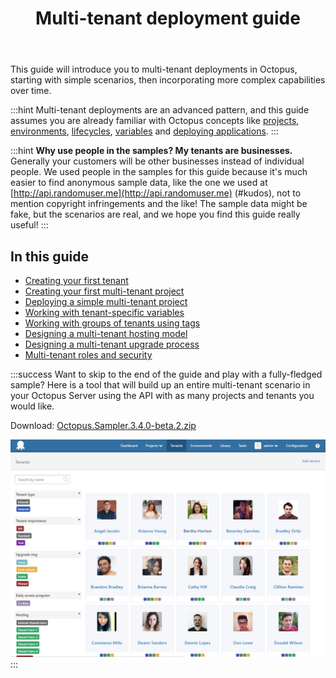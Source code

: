 ﻿---
title: Multi-tenant deployment guide
position: 0
---


This guide will introduce you to multi-tenant deployments in Octopus, starting with simple scenarios, then incorporating more complex capabilities over time.

:::hint
Multi-tenant deployments are an advanced pattern, and this guide assumes you are already familiar with Octopus concepts like [projects](/docs/home/key-concepts/projects.md), [environments](/docs/home/key-concepts/environments.md), [lifecycles](/docs/home/key-concepts/lifecycles.md), [variables](/docs/home/deploying-applications/variables.md) and [deploying applications](/docs/home/deploying-applications.md).
:::

:::hint
**Why use people in the samples? My tenants are businesses.**
Generally your customers will be other businesses instead of individual people. We used people in the samples for this guide because it's much easier to find anonymous sample data, like the one we used at [http://api.randomuser.me](http://api.randomuser.me) (#kudos), not to mention copyright infringements and the like! The sample data might be fake, but the scenarios are real, and we hope you find this guide really useful!
:::

## In this guide


- [Creating your first tenant](/docs/home/guides/multi-tenant-deployments/multi-tenant-deployment-guide/creating-your-first-tenant.md)
- [Creating your first multi-tenant project](/docs/home/guides/multi-tenant-deployments/multi-tenant-deployment-guide/creating-your-first-multi-tenant-project.md)
- [Deploying a simple multi-tenant project](/docs/home/guides/multi-tenant-deployments/multi-tenant-deployment-guide/deploying-a-simple-multi-tenant-project.md)
- [Working with tenant-specific variables](/docs/home/guides/multi-tenant-deployments/multi-tenant-deployment-guide/working-with-tenant-specific-variables.md)
- [Working with groups of tenants using tags](/docs/home/guides/multi-tenant-deployments/multi-tenant-deployment-guide/working-with-groups-of-tenants-using-tags.md)
- [Designing a multi-tenant hosting model](/docs/home/guides/multi-tenant-deployments/multi-tenant-deployment-guide/designing-a-multi-tenant-hosting-model.md)
- [Designing a multi-tenant upgrade process](/docs/home/guides/multi-tenant-deployments/multi-tenant-deployment-guide/designing-a-multi-tenant-upgrade-process.md)
- [Multi-tenant roles and security](/docs/home/guides/multi-tenant-deployments/multi-tenant-deployment-guide/multi-tenant-roles-and-security.md)

:::success
Want to skip to the end of the guide and play with a fully-fledged sample? Here is a tool that will build up an entire multi-tenant scenario in your Octopus Server using the API with as many projects and tenants you would like.


Download: [Octopus.Sampler.3.4.0-beta.2.zip](/docs/attachments/Octopus.Sampler.3.4.0-beta.2.zip)


![](/docs/images/5669310/5865696.png)
:::
